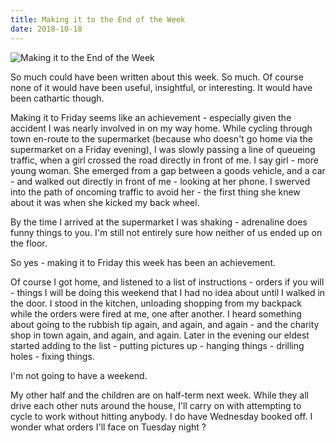 ```yaml
---
title: Making it to the End of the Week
date: 2018-10-18
---
```


![Making it to the End of the Week](https://source.unsplash.com/dUPDhdeCN84/1600x900)

So much could have been written about this week. So much. Of course none of it would have been useful, insightful, or interesting. It would have been cathartic though.

Making it to Friday seems like an achievement - especially given the accident I was nearly involved in on my way home. While cycling through town en-route to the supermarket (because who doesn't go home via the supermarket on a Friday evening), I was slowly passing a line of queueing traffic, when a girl crossed the road directly in front of me. I say girl - more young woman. She emerged from a gap between a goods vehicle, and a car - and walked out directly in front of me - looking at her phone. I swerved into the path of oncoming traffic to avoid her - the first thing she knew about it was when she kicked my back wheel.

By the time I arrived at the supermarket I was shaking - adrenaline does funny things to you. I'm still not entirely sure how neither of us ended up on the floor.

So yes - making it to Friday this week has been an achievement.

Of course I got home, and listened to a list of instructions - orders if you will - things I will be doing this weekend that I had no idea about until I walked in the door. I stood in the kitchen, unloading shopping from my backpack while the orders were fired at me, one after another. I heard something about going to the rubbish tip again, and again, and again - and the charity shop in town again, and again, and again. Later in the evening our eldest started adding to the list - putting pictures up - hanging things - drilling holes - fixing things.

I'm not going to have a weekend.

My other half and the children are on half-term next week. While they all drive each other nuts around the house, I'll carry on with attempting to cycle to work without hitting anybody. I do have Wednesday booked off. I wonder what orders I'll face on Tuesday night ?